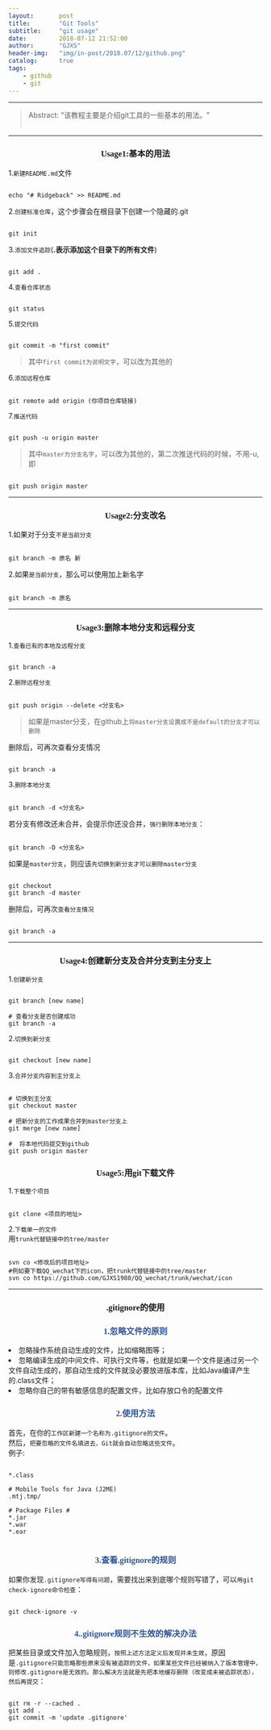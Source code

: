 ```yaml
---
layout:       post
title:        "Git Tools"
subtitle:     "git usage"
date:         2018-07-12 21:52:00
author:       "GJXS"
header-img:   "img/in-post/2018.07/12/github.png"
catalog:      true
tags:
    - github
    - git
---
```

*****
>Abstract: "该教程主要是介绍git工具的一些基本的用法。"<br>                                                                                                                                                                             <br /> 

----------

### <center> <font face="楷体">Usage1:基本的用法 </font> </center>
1.<code>新建README.md</code>文件
<pre><code class="language-git line-numbers">
echo "# Ridgeback" >> README.md 
</code></pre>
2.<code>创建标准仓库</code>，这个步骤会在根目录下创建一个隐藏的.git
<pre><code class="language-git line-numbers">
git init
</code></pre>
3.<code>添加文件追踪</code>(<strong>.表示添加这个目录下的所有文件</strong>)
<pre><code class="language-git line-numbers">
git add .  
</code></pre>
4.<code>查看仓库状态</code>
<pre><code class="language-git line-numbers">
git status
</code></pre>
5.<code>提交代码</code>
<pre><code class="language-git line-numbers">
git commit -m "first commit"
</code></pre>
>其中<code>first commit为说明文字</code>，可以改为其他的

6.<code>添加远程仓库</code>
<pre><code class="language-git line-numbers">
git remote add origin (你项目仓库链接)
</code></pre>
7.<code>推送代码</code>
<pre><code class="language-git line-numbers">
git push -u origin master
</code></pre>

>其中<code>master为分支名字</code>，可以改为其他的，第二次推送代码的时候，不用-u,即

<pre><code class="language-git line-numbers">
git push origin master
</code></pre>

*****

### <center> <font face="楷体">Usage2:分支改名</font> </center>
1.如果对于分支<code>不是当前分支</code>
<pre><code class="language-git line-numbers">
git branch -m 原名 新
</code></pre>

2.如果<code>是当前分支</code>，那么可以使用加上新名字
<pre><code class="language-git line-numbers">
git branch -m 原名 
</code></pre>

*****

### <center> <font face="楷体">Usage3:删除本地分支和远程分支</font> </center>
1.<code>查看已有的本地及远程分支</code>
<pre><code class="language-git line-numbers">
git branch -a
</code></pre>
2.<code>删除远程分支</code>
<pre><code class="language-git line-numbers">
git push origin --delete <分支名>
</code></pre>

>如果是master分支，在github上<code>将master分支设置成不是default的分支才可以删除</code>

删除后，可再次查看分支情况
<pre><code class="language-git line-numbers">
git branch -a
</code></pre>
3.<code>删除本地分支</code>
<pre><code class="language-git line-numbers">
git branch -d <分支名>
</code></pre>
若分支有修改还未合并，会提示你还没合并，<code>强行删除本地分支</code>：
<pre><code class="language-git line-numbers">
git branch -D <分支名>
</code></pre>
如果是<code>master分支</code>，则应该<code>先切换到新分支才可以删除master分支</code>
<pre><code class="language-git line-numbers">
git checkout <new_branch>
git branch -d master
</code></pre>
删除后，可再次<code>查看分支情况</code>
<pre><code class="language-git line-numbers">
git branch -a
</code></pre>

*****

### <center> <font face="楷体">Usage4:创建新分支及合并分支到主分支上</font> </center>
1.<code>创建新分支</code>
<pre><code class="language-git line-numbers">
git branch [new name]

# 查看分支是否创建成功
git branch -a
</code></pre>

2.<code>切换到新分支</code>
<pre><code class="language-git line-numbers">
git checkout [new name]
</code></pre>

3.<code>合并分支内容到主分支上</code>
<pre><code class="language-git line-numbers">
# 切换到主分支
git checkout master

# 把新分支的工作成果合并到master分支上
git merge [new name]

#  将本地代码提交到github
git push origin master
</code></pre>

### <center> <font face="楷体">Usage5:用git下载文件</font> </center>
1.<code>下载整个项目</code>
<pre><code class="language-git line-numbers">
git clone <项目的地址>
</code></pre>
2.<code>下载单一的文件</code><br>
用<code>trunk代替链接中的tree/master</code>
<pre><code class="language-git line-numbers">
svn co <修改后的项目地址>
#例如要下载QQ_wechat下的icon，把trunk代替链接中的tree/master
svn co https://github.com/GJXS1980/QQ_wechat/trunk/wechat/icon
</code></pre>

*****

### <center> <font face="楷体">.gitignore的使用</font> </center>

### <strong style="max-width: 100%;color: rgb(47, 85, 151);box-sizing: border-box !important;word-wrap: break-word !important;"><center><font face="楷体"> 1.忽略文件的原则 </font></center></strong>
<lu>
    <li> 忽略操作系统自动生成的文件，比如缩略图等； </li>
    <li> 忽略编译生成的中间文件、可执行文件等，也就是如果一个文件是通过另一个文件自动生成的，那自动生成的文件就没必要放进版本库，比如Java编译产生的.class文件； </li>
    <li> 忽略你自己的带有敏感信息的配置文件，比如存放口令的配置文件 </li>
</lu>

### <strong style="max-width: 100%;color: rgb(47, 85, 151);box-sizing: border-box !important;word-wrap: break-word !important;"><center><font face="楷体"> 2.使用方法 </font></center></strong>
首先，在你的<code>工作区新建一个名称为.gitignore的文件</code>。<br>
然后，<code>把要忽略的文件名填进去，Git就会自动忽略这些文件</code>。<br>
例子:
<pre><code class="language-git line-numbers">
*.class

# Mobile Tools for Java (J2ME)
.mtj.tmp/

# Package Files #
*.jar
*.war
*.ear

</code></pre>

### <strong style="max-width: 100%;color: rgb(47, 85, 151);box-sizing: border-box !important;word-wrap: break-word !important;"><center><font face="楷体"> 3.查看.gitignore的规则 </font></center></strong>
如果你发现<code>.gitignore写得有问题</code>，需要找出来到底哪个规则写错了，可以<code>用git check-ignore命令检查</code>：
<pre><code class="language-git line-numbers">
git check-ignore -v <your_path>
</code></pre>

### <strong style="max-width: 100%;color: rgb(47, 85, 151);box-sizing: border-box !important;word-wrap: break-word !important;"><center><font face="楷体"> 4..gitignore规则不生效的解决办法 </font></center></strong>
把某些目录或文件加入忽略规则，<code>按照上述方法定义后发现并未生效</code>，原因是<code>.gitignore只能忽略那些原来没有被追踪的文件，如果某些文件已经被纳入了版本管理中，则修改.gitignore是无效的。那么解决方法就是先把本地缓存删除（改变成未被追踪状态），然后再提交</code>：
<pre><code class="language-git line-numbers">
git rm -r --cached .
git add .
git commit -m 'update .gitignore'
</code></pre>



